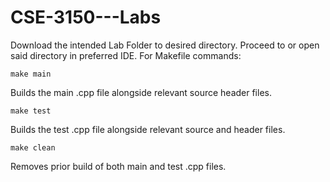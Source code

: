 # CSE-3150---Labs
Download the intended Lab Folder to desired directory.
Proceed to or open said directory in preferred IDE.
For Makefile commands:

    make main
Builds the main .cpp file alongside relevant source header files.

    make test
Builds the test .cpp file alongside relevant source and header files.

    make clean
Removes prior build of both main and test .cpp files.

